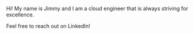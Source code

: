 Hi! My name is Jimmy and I am a cloud engineer that is always striving for excellence. 

Feel free to reach out on LinkedIn!